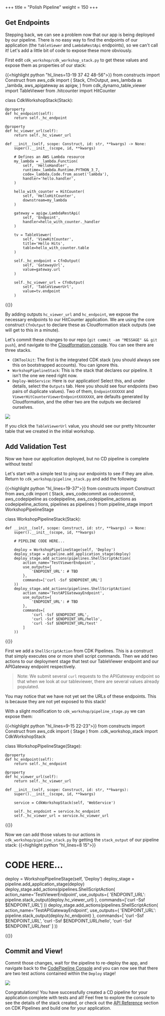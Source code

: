 +++
title = "Polish Pipeline"
weight = 150
+++

## Get Endpoints
Stepping back, we can see a problem now that our app is being deployed by our pipeline. There is no easy way to find the endpoints of our application (the `TableViewer` and `LambdaRestApi` endpoints), so we can't call it! Let's add a little bit of code to expose these more obviously.

First edit `cdk_workshop/cdk_workshop_stack.py` to get these values and expose them as properties of our stack:

{{<highlight python "hl_lines=13-19 37 42 48-56">}}
from constructs import Construct
from aws_cdk import (
    Stack,
    CfnOutput,
    aws_lambda as _lambda,
    aws_apigateway as apigw,
)
from cdk_dynamo_table_viewer import TableViewer
from .hitcounter import HitCounter

class CdkWorkshopStack(Stack):

    @property
    def hc_endpoint(self):
        return self._hc_endpoint

    @property
    def hc_viewer_url(self):
        return self._hc_viewer_url

    def __init__(self, scope: Construct, id: str, **kwargs) -> None:
        super().__init__(scope, id, **kwargs)

        # Defines an AWS Lambda resource
        my_lambda = _lambda.Function(
            self, 'HelloHandler',
            runtime=_lambda.Runtime.PYTHON_3_7,
            code=_lambda.Code.from_asset('lambda'),
            handler='hello.handler',
        )

        hello_with_counter = HitCounter(
            self, 'HelloHitCounter',
            downstream=my_lambda
        )

        gateway = apigw.LambdaRestApi(
            self, 'Endpoint',
            handler=hello_with_counter._handler
        )

        tv = TableViewer(
            self, 'ViewHitCounter',
            title='Hello Hits',
            table=hello_with_counter.table
        )

        self._hc_endpoint = CfnOutput(
            self, 'GatewayUrl',
            value=gateway.url
        )

        self._hc_viewer_url = CfnOutput(
            self, 'TableViewerUrl',
            value=tv.endpoint
        )

{{</highlight>}}

By adding outputs `hc_viewer_url` and `hc_endpoint`, we expose the necessary endpoints to our HitCounter application. We are using the core construct `CfnOutput` to declare these as Cloudformation stack outputs (we will get to this in a minute).

Let's commit these changes to our repo (`git commit -am "MESSAGE" && git push`), and navigate to the [Cloudformation console](https://console.aws.amazon.com/cloudformation). You can see there are three stacks.

* `CDKToolkit`: The first is the integrated CDK stack (you should always see this on bootstrapped accounts). You can ignore this.
* `WorkshopPipelineStack`: This is the stack that declares our pipeline. It isn't the one we need right now.
* `Deploy-WebService`: Here is our application! Select this, and under details, select the `Outputs` tab. Here you should see four endpoints (two pairs of duplicate values). Two of them, `EndpointXXXXXX` and `ViewerHitCounterViewerEndpointXXXXXXX`, are defaults generated by Cloudformation, and the other two are the outputs we declared ourselves.

![](./stack-outputs.png)

If you click the `TableViewerUrl` value, you should see our pretty hitcounter table that we created in the initial workshop.

## Add Validation Test
Now we have our application deployed, but no CD pipeline is complete without tests!

Let's start with a simple test to ping our endpoints to see if they are alive.
Return to `cdk_workshop/pipeline_stack.py` and add the following:

{{<highlight python "hl_lines=19-37">}}
from constructs import Construct
from aws_cdk import (
    Stack,
    aws_codecommit as codecommit,
    aws_codepipeline as codepipeline,
    aws_codepipeline_actions as codepipeline_actions,
    pipelines as pipelines
)
from pipeline_stage import WorkshopPipelineStage

class WorkshopPipelineStack(Stack):

    def __init__(self, scope: Construct, id: str, **kwargs) -> None:
        super().__init__(scope, id, **kwargs)

        # PIPELINE CODE HERE...

        deploy = WorkshopPipelineStage(self, 'Deploy')
        deploy_stage = pipeline.add_application_stage(deploy)
        deploy_stage.add_actions(pipelines.ShellScriptAction(
            action_name='TestViewerEndpoint',
            use_outputs={
                'ENDPOINT_URL': # TBD
            },
            commands=['curl -Ssf $ENDPOINT_URL']
        ))
        deploy_stage.add_actions(pipelines.ShellScriptAction(
            action_name='TestAPIGatewayEndpoint',
            use_outputs={
                'ENDPOINT_URL': # TBD
            },
            commands=[
                'curl -Ssf $ENDPOINT_URL',
                'curl -Ssf $ENDPOINT_URL/hello',
                'curl -Ssf $ENDPOINT_URL/test'
            ]
        ))

{{</highlight>}}

First we add a `ShellScriptAction` from CDK Pipelines. This is a construct that simply executes one or more shell script commands. Then we add two actions to our deployment stage that test our TableViewer endpoint and our APIGateway endpoint respectively.

> Note: We submit several `curl` requests to the APIGateway endpoint so that when we look at our tableviewer, there are several values already populated.

You may notice that we have not yet set the URLs of these endpoints. This is because they are not yet exposed to this stack!

With a slight modification to `cdk_workshop/pipeline_stage.py` we can expose them:

{{<highlight python "hl_lines=9-15 22-23">}}
from constructs import Construct
from aws_cdk import (
    Stage
)
from .cdk_workshop_stack import CdkWorkshopStack

class WorkshopPipelineStage(Stage):

    @property
    def hc_endpoint(self):
        return self._hc_endpoint

    @property
    def hc_viewer_url(self):
        return self._hc_viewer_url

    def __init__(self, scope: Construct, id: str, **kwargs):
        super().__init__(scope, id, **kwargs)

        service = CdkWorkshopStack(self, 'WebService')

        self._hc_enpdoint = service.hc_endpoint
        self._hc_viewer_url = service.hc_viewer_url

{{</highlight>}}

Now we can add those values to our actions in `cdk_workshop/pipeline_stack.py` by getting the `stack_output` of our pipeline stack:
{{<highlight python "hl_lines=8 15">}}
  # CODE HERE...

  deploy = WorkshopPipelineStage(self, 'Deploy')
  deploy_stage = pipeline.add_application_stage(deploy)
  deploy_stage.add_actions(pipelines.ShellScriptAction(
      action_name='TestViewerEndpoint',
      use_outputs={
          'ENDPOINT_URL': pipeline.stack_output(deploy.hc_viewer_url)
      },
      commands=['curl -Ssf $ENDPOINT_URL']
  ))
  deploy_stage.add_actions(pipelines.ShellScriptAction(
      action_name='TestAPIGatewayEndpoint',
      use_outputs={
          'ENDPOINT_URL': pipeline.stack_output(deploy.hc_endpoint)
      },
      commands=[
          'curl -Ssf $ENDPOINT_URL',
          'curl -Ssf $ENDPOINT_URL/hello',
          'curl -Ssf $ENDPOINT_URL/test'
      ]
  ))

{{</highlight>}}

## Commit and View!
Commit those changes, wait for the pipeline to re-deploy the app, and navigate back to the [CodePipeline Console](https://console.aws.amazon.com/codesuite/codepipeline/pipelines) and you can now see that there are two test actions contained within the `Deploy` stage!

![](./pipeline-tests.png)

Congratulations! You have successfully created a CD pipeline for your application complete with tests and all! Feel free to explore the console to see the details of the stack created, or check out the [API Reference](https://docs.aws.amazon.com/cdk/api/latest/docs/aws-construct-library.html) section on CDK Pipelines and build one for your application.
